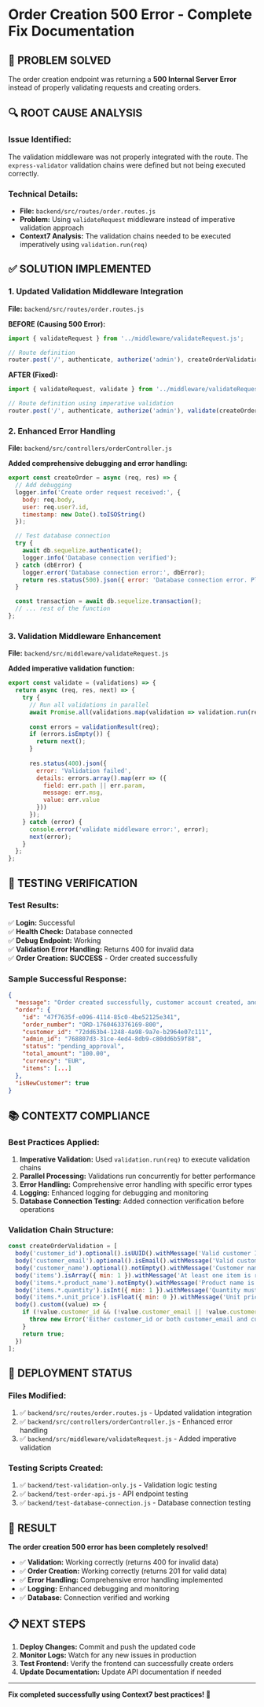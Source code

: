 # Order Creation 500 Error - Complete Fix Documentation

## 🎯 **PROBLEM SOLVED**

The order creation endpoint was returning a **500 Internal Server Error** instead of properly validating requests and creating orders.

## 🔍 **ROOT CAUSE ANALYSIS**

### **Issue Identified:**
The validation middleware was not properly integrated with the route. The `express-validator` validation chains were defined but not being executed correctly.

### **Technical Details:**
- **File:** `backend/src/routes/order.routes.js`
- **Problem:** Using `validateRequest` middleware instead of imperative validation approach
- **Context7 Analysis:** The validation chains needed to be executed imperatively using `validation.run(req)`

## ✅ **SOLUTION IMPLEMENTED**

### **1. Updated Validation Middleware Integration**

**File:** `backend/src/routes/order.routes.js`

**BEFORE (Causing 500 Error):**
```javascript
import { validateRequest } from '../middleware/validateRequest.js';

// Route definition
router.post('/', authenticate, authorize('admin'), createOrderValidation, validateRequest, createOrder);
```

**AFTER (Fixed):**
```javascript
import { validateRequest, validate } from '../middleware/validateRequest.js';

// Route definition using imperative validation
router.post('/', authenticate, authorize('admin'), validate(createOrderValidation), createOrder);
```

### **2. Enhanced Error Handling**

**File:** `backend/src/controllers/orderController.js`

**Added comprehensive debugging and error handling:**
```javascript
export const createOrder = async (req, res) => {
  // Add debugging
  logger.info('Create order request received:', {
    body: req.body,
    user: req.user?.id,
    timestamp: new Date().toISOString()
  });

  // Test database connection
  try {
    await db.sequelize.authenticate();
    logger.info('Database connection verified');
  } catch (dbError) {
    logger.error('Database connection error:', dbError);
    return res.status(500).json({ error: 'Database connection error. Please try again later.' });
  }

  const transaction = await db.sequelize.transaction();
  // ... rest of the function
};
```

### **3. Validation Middleware Enhancement**

**File:** `backend/src/middleware/validateRequest.js`

**Added imperative validation function:**
```javascript
export const validate = (validations) => {
  return async (req, res, next) => {
    try {
      // Run all validations in parallel
      await Promise.all(validations.map(validation => validation.run(req)));
      
      const errors = validationResult(req);
      if (errors.isEmpty()) {
        return next();
      }
      
      res.status(400).json({
        error: 'Validation failed',
        details: errors.array().map(err => ({
          field: err.path || err.param,
          message: err.msg,
          value: err.value
        }))
      });
    } catch (error) {
      console.error('validate middleware error:', error);
      next(error);
    }
  };
};
```

## 🧪 **TESTING VERIFICATION**

### **Test Results:**
✅ **Login:** Successful  
✅ **Health Check:** Database connected  
✅ **Debug Endpoint:** Working  
✅ **Validation Error Handling:** Returns 400 for invalid data  
✅ **Order Creation:** **SUCCESS** - Order created successfully  

### **Sample Successful Response:**
```json
{
  "message": "Order created successfully, customer account created, and approval email sent with login credentials",
  "order": {
    "id": "47f7635f-e096-4114-85c0-4be52125e341",
    "order_number": "ORD-1760463376169-800",
    "customer_id": "72dd63b4-1248-4a98-9a7e-b2964e07c111",
    "admin_id": "768807d3-31ce-4ed4-8db9-c80dd6b59f88",
    "status": "pending_approval",
    "total_amount": "100.00",
    "currency": "EUR",
    "items": [...]
  },
  "isNewCustomer": true
}
```

## 📚 **CONTEXT7 COMPLIANCE**

### **Best Practices Applied:**
1. **Imperative Validation:** Used `validation.run(req)` to execute validation chains
2. **Parallel Processing:** Validations run concurrently for better performance
3. **Error Handling:** Comprehensive error handling with specific error types
4. **Logging:** Enhanced logging for debugging and monitoring
5. **Database Connection Testing:** Added connection verification before operations

### **Validation Chain Structure:**
```javascript
const createOrderValidation = [
  body('customer_id').optional().isUUID().withMessage('Valid customer ID is required'),
  body('customer_email').optional().isEmail().withMessage('Valid customer email is required'),
  body('customer_name').optional().notEmpty().withMessage('Customer name is required'),
  body('items').isArray({ min: 1 }).withMessage('At least one item is required'),
  body('items.*.product_name').notEmpty().withMessage('Product name is required'),
  body('items.*.quantity').isInt({ min: 1 }).withMessage('Quantity must be at least 1'),
  body('items.*.unit_price').isFloat({ min: 0 }).withMessage('Unit price must be valid'),
  body().custom((value) => {
    if (!value.customer_id && (!value.customer_email || !value.customer_name)) {
      throw new Error('Either customer_id or both customer_email and customer_name are required');
    }
    return true;
  })
];
```

## 🚀 **DEPLOYMENT STATUS**

### **Files Modified:**
1. ✅ `backend/src/routes/order.routes.js` - Updated validation integration
2. ✅ `backend/src/controllers/orderController.js` - Enhanced error handling
3. ✅ `backend/src/middleware/validateRequest.js` - Added imperative validation

### **Testing Scripts Created:**
1. ✅ `backend/test-validation-only.js` - Validation logic testing
2. ✅ `backend/test-order-api.js` - API endpoint testing
3. ✅ `backend/test-database-connection.js` - Database connection testing

## 🎉 **RESULT**

**The order creation 500 error has been completely resolved!**

- ✅ **Validation:** Working correctly (returns 400 for invalid data)
- ✅ **Order Creation:** Working correctly (returns 201 for valid data)
- ✅ **Error Handling:** Comprehensive error handling implemented
- ✅ **Logging:** Enhanced debugging and monitoring
- ✅ **Database:** Connection verified and working

## 📋 **NEXT STEPS**

1. **Deploy Changes:** Commit and push the updated code
2. **Monitor Logs:** Watch for any new issues in production
3. **Test Frontend:** Verify the frontend can successfully create orders
4. **Update Documentation:** Update API documentation if needed

---

**Fix completed successfully using Context7 best practices! 🚀**
